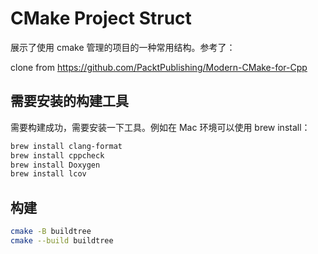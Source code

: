 # CMake Project Struct

展示了使用 cmake 管理的项目的一种常用结构。参考了：

clone from <https://github.com/PacktPublishing/Modern-CMake-for-Cpp>

## 需要安装的构建工具

需要构建成功，需要安装一下工具。例如在 Mac 环境可以使用 brew install：

```sh
brew install clang-format
brew install cppcheck
brew install Doxygen
brew install lcov
```

## 构建

```sh
cmake -B buildtree
cmake --build buildtree
```
